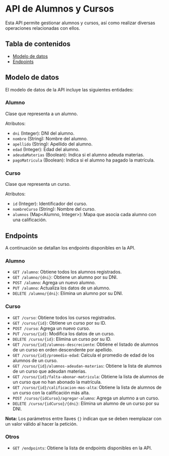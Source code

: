 # API de Alumnos y Cursos

Esta API permite gestionar alumnos y cursos, así como realizar diversas operaciones relacionadas con ellos.

## Tabla de contenidos

- [Modelo de datos](#modelo-de-datos)
- [Endpoints](#endpoints)

## Modelo de datos

El modelo de datos de la API incluye las siguientes entidades:

### Alumno

Clase que representa a un alumno.

Atributos:
- `dni` (Integer): DNI del alumno.
- `nombre` (String): Nombre del alumno.
- `apellido` (String): Apellido del alumno.
- `edad` (Integer): Edad del alumno.
- `adeudaMaterias` (Boolean): Indica si el alumno adeuda materias.
- `pagoMatricula` (Boolean): Indica si el alumno ha pagado la matrícula.

### Curso

Clase que representa un curso.

Atributos:
- `id` (Integer): Identificador del curso.
- `nombreCurso` (String): Nombre del curso.
- `alumnos` (Map<Alumno, Integer>): Mapa que asocia cada alumno con una calificación.

## Endpoints

A continuación se detallan los endpoints disponibles en la API.

### Alumno

- `GET /alumno`: Obtiene todos los alumnos registrados.
- `GET /alumno/{dni}`: Obtiene un alumno por su DNI.
- `POST /alumno`: Agrega un nuevo alumno.
- `PUT /alumno`: Actualiza los datos de un alumno.
- `DELETE /alumno/{dni}`: Elimina un alumno por su DNI.

### Curso

- `GET /curso`: Obtiene todos los cursos registrados.
- `GET /curso/{id}`: Obtiene un curso por su ID.
- `POST /curso`: Agrega un nuevo curso.
- `PUT /curso/{id}`: Modifica los datos de un curso.
- `DELETE /curso/{id}`: Elimina un curso por su ID.
- `GET /curso/{id}/alumnos-descreciente`: Obtiene el listado de alumnos de un curso en orden descendente por apellido.
- `GET /curso/{id}/promedio-edad`: Calcula el promedio de edad de los alumnos de un curso.
- `GET /curso/{id}/alumnos-adeudan-materias`: Obtiene la lista de alumnos de un curso que adeudan materias.
- `GET /curso/{id}/falta-abonar-matricula`: Obtiene la lista de alumnos de un curso que no han abonado la matrícula.
- `GET /curso/{id}/calificacion-mas-alta`: Obtiene la lista de alumnos de un curso con la calificación más alta.
- `POST /curso/{idCurso}/agregar-alumno`: Agrega un alumno a un curso.
- `DELETE /curso/{idCurso}/{dni}`: Elimina un alumno de un curso por su DNI.

**Nota:** Los parámetros entre llaves `{}` indican que se deben reemplazar con un valor válido al hacer la petición.

### Otros

- `GET /endpoints`: Obtiene la lista de endpoints disponibles en la API.

